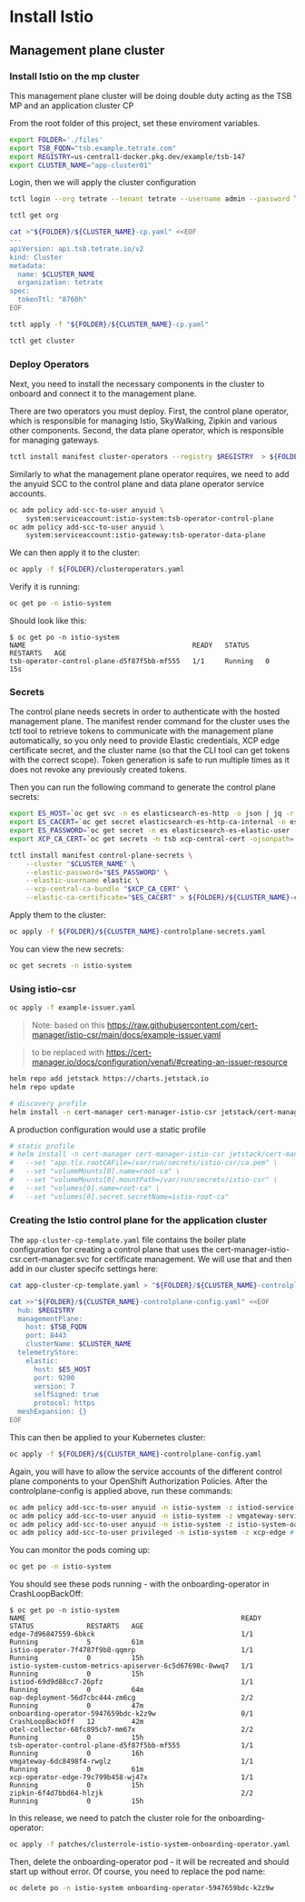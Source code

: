 # Install Istio 

## Management plane cluster

### Install Istio on the mp cluster
This management plane cluster will be doing double duty acting as the TSB MP and an application cluster CP

From the root folder of this project, set these enviroment variables.
```bash
export FOLDER='./files'
export TSB_FQDN="tsb.example.tetrate.com"
export REGISTRY=us-central1-docker.pkg.dev/example/tsb-147
export CLUSTER_NAME="app-cluster01"

```

Login, then we will apply the cluster configuration
```bash
tctl login --org tetrate --tenant tetrate --username admin --password Tetrate123

tctl get org

```

```bash
cat >"${FOLDER}/${CLUSTER_NAME}-cp.yaml" <<EOF
---
apiVersion: api.tsb.tetrate.io/v2
kind: Cluster
metadata:
  name: $CLUSTER_NAME
  organization: tetrate
spec:
  tokenTtl: "8760h"
EOF

```

```bash
tctl apply -f "${FOLDER}/${CLUSTER_NAME}-cp.yaml"

tctl get cluster

```

### Deploy Operators
Next, you need to install the necessary components in the cluster to onboard and connect it to the management plane.

There are two operators you must deploy. First, the control plane operator, which is responsible for managing Istio, SkyWalking, Zipkin and various other components. Second, the data plane operator, which is responsible for managing gateways.

```bash
tctl install manifest cluster-operators --registry $REGISTRY  > ${FOLDER}/clusteroperators.yaml

```

Similarly to what the management plane operator requires, we need to add the anyuid SCC to the control plane and data plane operator service accounts.
```bash
oc adm policy add-scc-to-user anyuid \
    system:serviceaccount:istio-system:tsb-operator-control-plane
oc adm policy add-scc-to-user anyuid \
    system:serviceaccount:istio-gateway:tsb-operator-data-plane

```

We can then apply it to the cluster:
```bash
oc apply -f ${FOLDER}/clusteroperators.yaml

```
Verify it is running:
```bash
oc get po -n istio-system

```
Should look like this:
```console
$ oc get po -n istio-system
NAME                                         READY   STATUS    RESTARTS   AGE
tsb-operator-control-plane-d5f87f5bb-mf555   1/1     Running   0          15s
```

### Secrets
The control plane needs secrets in order to authenticate with the hosted management plane. The manifest render command for the cluster uses the tctl tool to retrieve tokens to communicate with the management plane automatically, so you only need to provide Elastic credentials, XCP edge certificate secret, and the cluster name (so that the CLI tool can get tokens with the correct scope). Token generation is safe to run multiple times as it does not revoke any previously created tokens.

Then you can run the following command to generate the control plane secrets:
```bash
export ES_HOST=`oc get svc -n es elasticsearch-es-http -o json | jq -r '.status.loadBalancer.ingress[0].hostname'`
export ES_CACERT=`oc get secret elasticsearch-es-http-ca-internal -n es -o json | jq -r '.data."tls.crt"' | base64 -d | awk 'NF {sub(/\r/, ""); printf "%s\\n",$0;}'`
export ES_PASSWORD=`oc get secret -n es elasticsearch-es-elastic-user -o=jsonpath='{.data.elastic}' | base64 -d`
export XCP_CA_CERT=`oc get secrets -n tsb xcp-central-cert -ojsonpath='{.data.ca\.crt}' | base64 -d`

tctl install manifest control-plane-secrets \
    --cluster "$CLUSTER_NAME" \
    --elastic-password="$ES_PASSWORD" \
    --elastic-username elastic \
    --xcp-central-ca-bundle "$XCP_CA_CERT" \
    --elastic-ca-certificate="$ES_CACERT" > ${FOLDER}/${CLUSTER_NAME}-controlplane-secrets.yaml

```

Apply them to the cluster:
```bash
oc apply -f ${FOLDER}/${CLUSTER_NAME}-controlplane-secrets.yaml

```

You can view the new secrets:
```bash
oc get secrets -n istio-system

```

### Using istio-csr
```bash
oc apply -f example-issuer.yaml

```

> Note: based on this https://raw.githubusercontent.com/cert-manager/istio-csr/main/docs/example-issuer.yaml


> to be replaced with https://cert-manager.io/docs/configuration/venafi/#creating-an-issuer-resource

```bash
helm repo add jetstack https://charts.jetstack.io
helm repo update

# discovery profile
helm install -n cert-manager cert-manager-istio-csr jetstack/cert-manager-istio-csr --set "app.server.clusterID=${CLUSTER_NAME}"

```

A production configuration would use a static profile
```bash
# static profile
# helm install -n cert-manager cert-manager-istio-csr jetstack/cert-manager-istio-csr \
# 	--set "app.tls.rootCAFile=/var/run/secrets/istio-csr/ca.pem" \
# 	--set "volumeMounts[0].name=root-ca" \
# 	--set "volumeMounts[0].mountPath=/var/run/secrets/istio-csr" \
# 	--set "volumes[0].name=root-ca" \
# 	--set "volumes[0].secret.secretName=istio-root-ca"
```

### Creating the Istio control plane for the application cluster

The `app-cluster-cp-template.yaml` file contains the boiler plate configuration for creating a control plane that uses the cert-manager-istio-csr.cert-manager.svc for certificate management.  We will use that and then add in our cluster specifc settings here:

```bash
cat app-cluster-cp-template.yaml > "${FOLDER}/${CLUSTER_NAME}-controlplane-config.yaml"

cat >>"${FOLDER}/${CLUSTER_NAME}-controlplane-config.yaml" <<EOF
  hub: $REGISTRY
  managementPlane:
    host: $TSB_FQDN
    port: 8443
    clusterName: $CLUSTER_NAME
  telemetryStore:
    elastic:
      host: $ES_HOST
      port: 9200
      version: 7
      selfSigned: true
      protocol: https
  meshExpansion: {}
EOF

```

This can then be applied to your Kubernetes cluster:
```bash
oc apply -f ${FOLDER}/${CLUSTER_NAME}-controlplane-config.yaml

```

Again, you will have to allow the service accounts of the different control plane components to your OpenShift Authorization Policies. After the controlplane-config is applied above, run these commands:
```bash
oc adm policy add-scc-to-user anyuid -n istio-system -z istiod-service-account # SA for istiod
oc adm policy add-scc-to-user anyuid -n istio-system -z vmgateway-service-account # SA for vmgateway
oc adm policy add-scc-to-user anyuid -n istio-system -z istio-system-oap # SA for OAP
oc adm policy add-scc-to-user privileged -n istio-system -z xcp-edge # SA for XCP-Edge

```

You can monitor the pods coming up:
```bash
oc get po -n istio-system

```

You should see these pods running - with the onboarding-operator in CrashLoopBackOff:
```console
$ oc get po -n istio-system
NAME                                                     READY   STATUS             RESTARTS   AGE
edge-7d96847559-6bkck                                    1/1     Running            5          61m
istio-operator-7f4787f9b8-qqmrp                          1/1     Running            0          15h
istio-system-custom-metrics-apiserver-6c5d67698c-8wwq7   1/1     Running            0          15h
istiod-69d9d88cc7-26pfz                                  1/1     Running            0          64m
oap-deployment-56d7cbc444-zm6cg                          2/2     Running            0          47m
onboarding-operator-5947659bdc-k2z9w                     0/1     CrashLoopBackOff   12         42m
otel-collector-68fc895cb7-mm67x                          2/2     Running            0          15h
tsb-operator-control-plane-d5f87f5bb-mf555               1/1     Running            0          16h
vmgateway-6dc8498f4-rwglz                                1/1     Running            0          61m
xcp-operator-edge-79c799b458-wj47x                       1/1     Running            0          15h
zipkin-6f4d7bbd64-hlzjk                                  2/2     Running            0          15h
```

In this release, we need to patch the cluster role for the onboarding-operator:
```bash
oc apply -f patches/clusterrole-istio-system-onboarding-operator.yaml

```
Then, delete the onboarding-operator pod - it will be recreated and should start up without error. Of course, you need to replace the pod name:
```bash
oc delete po -n istio-system onboarding-operator-5947659bdc-k2z9w

```


